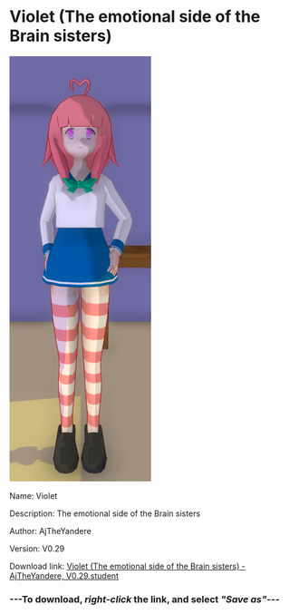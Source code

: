 # Violet (The emotional side of the Brain sisters)

<img src = "https://raw.githubusercontent.com/Arbiter1223/Daigaku-Gurashi-Custom-Students/master/Students/Files/Violet%20(The%20emotional%20side%20of%20the%20Brain%20sisters).png">

Name: Violet

Description: The emotional side of the Brain sisters

Author: AjTheYandere

Version: V0.29

Download link: <a href="https://raw.githubusercontent.com/Arbiter1223/Daigaku-Gurashi-Custom-Students/master/Students/Files/Violet%20(The%20emotional%20side%20of%20the%20Brain%20sisters)%20-%20AjTheYandere%2C%20V0.29.student">Violet (The emotional side of the Brain sisters) - AjTheYandere, V0.29.student</a>

### ---**To download, _right-click_ the link, and select _"Save as"_**---
